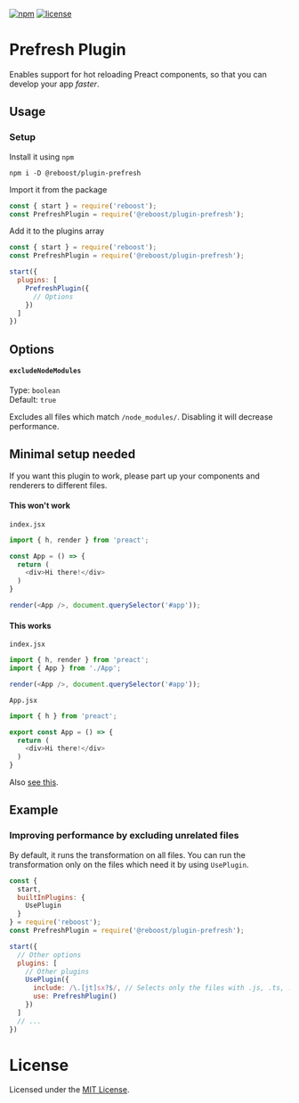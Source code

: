 [![npm](https://img.shields.io/npm/v/@reboost/plugin-prefresh?style=flat-square)](https://www.npmjs.com/package/@reboost/plugin-prefresh)
[![license](https://img.shields.io/npm/l/@reboost/plugin-prefresh?style=flat-square)](/LICENSE)

# Prefresh Plugin
Enables support for hot reloading Preact components, so that you can develop your app *faster*.

## Usage
### Setup
Install it using `npm`
```shell
npm i -D @reboost/plugin-prefresh
```
Import it from the package
```js
const { start } = require('reboost');
const PrefreshPlugin = require('@reboost/plugin-prefresh');
```
Add it to the plugins array
```js
const { start } = require('reboost');
const PrefreshPlugin = require('@reboost/plugin-prefresh');

start({
  plugins: [
    PrefreshPlugin({
      // Options
    })
  ]
})
```

## Options
#### `excludeNodeModules`
Type: `boolean`\
Default: `true`

Excludes all files which match `/node_modules/`. Disabling it will decrease performance.

## Minimal setup needed
If you want this plugin to work, please part up your components and renderers to different
files.

#### This won't work
`index.jsx`
```js
import { h, render } from 'preact';

const App = () => {
  return (
    <div>Hi there!</div>
  )
}

render(<App />, document.querySelector('#app'));
```
#### This works
`index.jsx`
```js
import { h, render } from 'preact';
import { App } from './App';

render(<App />, document.querySelector('#app'));
```
`App.jsx`
```js
import { h } from 'preact';

export const App = () => {
  return (
    <div>Hi there!</div>
  )
}
```

Also [see this](https://github.com/JoviDeCroock/prefresh/#recognition).

## Example
### Improving performance by excluding unrelated files
By default, it runs the transformation on all files. You can run the transformation
only on the files which need it by using `UsePlugin`.
```js
const {
  start,
  builtInPlugins: {
    UsePlugin
  }
} = require('reboost');
const PrefreshPlugin = require('@reboost/plugin-prefresh');

start({
  // Other options
  plugins: [
    // Other plugins
    UsePlugin({
      include: /\.[jt]sx?$/, // Selects only the files with .js, .ts, .jsx or .tsx extension
      use: PrefreshPlugin()
    })
  ]
  // ...
})
```

# License
Licensed under the [MIT License](/LICENSE).
